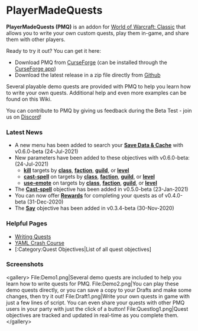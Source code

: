 # PlayerMadeQuests

**PlayerMadeQuests (PMQ)** is an addon for [World of Warcraft: Classic](https://worldofwarcraft.com/en-us/wowclassic) that allows you to write your own custom quests, play them in-game, and share them with other players.

Ready to try it out? You can get it here:

* Download PMQ from [CurseForge](https://www.curseforge.com/wow/addons/pmq) (can be installed through the [CurseForge app](https://curseforge.overwolf.com/))
* Download the latest release in a zip file directly from [Github](https://github.com/runeberry/PlayerMadeQuests/releases)

Several playable demo quests are provided with PMQ to help you learn how to write your own quests. Additional help and even more examples can be found on this Wiki.

You can contribute to PMQ by giving us feedback during the Beta Test - join us on [Discord](https://discord.gg/gHMjCgs)!

### Latest News

* A new menu has been added to search your **[Save Data & Cache](guides/save-data.md)** with v0.6.0-beta (24-Jul-2021)
* New parameters have been added to these objectives with v0.6.0-beta: (24-Jul-2021)
  * **[kill](objectives/kill.md)** targets by **[class](parameters/class.md)**, **[faction](parameters/faction.md)**, **[guild](parameters/guild.md)**, or **[level](parameters/level.md)**
  * **[cast-spell](objectives/cast-spell.md)** on targets by **[class](parameters/class.md)**, **[faction](parameters/faction.md)**, **[guild](parameters/guild.md)**, or **[level](parameters/level.md)**
  * **[use-emote](objectives/use-emote.md)** on targets by **[class](parameters/class.md)**, **[faction](parameters/faction.md)**, **[guild](parameters/guild.md)**, or **[level](parameters/level.md)**
* The **[Cast-spell](objectives/cast-spell.md)** objective has been added in v0.5.0-beta (23-Jan-2021)
* You can now offer **[Rewards](rewards.md)** for completing your quests as of v0.4.0-beta (31-Dec-2020)
* The **[Say](objectives/say.md)** objective has been added in v0.3.4-beta (30-Nov-2020)

### Helpful Pages

* [Writing Quests](guides/writing-quests.md)
* [YAML Crash Course](guides/yaml-crash-course.md)
* [:Category:Quest Objectives|List of all quest objectives]

### Screenshots

&lt;gallery&gt;
File:Demo1.png|Several demo quests are included to help you learn how to write quests for PMQ.
File:Demo2.png|You can play these demo quests directly, or you can save a copy to your Drafts and make some changes, then try it out!
File:Draft1.png|Write your own quests in game with just a few lines of script. You can even share your quests with other PMQ users in your party with just the click of a button!
File:Questlog1.png|Quest objectives are tracked and updated in real-time as you complete them.
&lt;/gallery&gt;